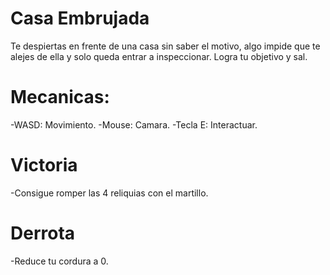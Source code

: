 # Casa Embrujada

Te despiertas en frente de una casa sin saber el motivo, algo impide que te alejes de ella y solo queda entrar a inspeccionar. Logra tu objetivo y sal.

# Mecanicas:

-WASD: Movimiento.
-Mouse: Camara.
-Tecla E: Interactuar.

# Victoria 

-Consigue romper las 4 reliquias con el martillo.
# Derrota 

-Reduce tu cordura a 0.
